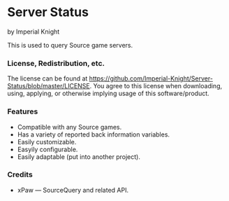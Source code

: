 # Server Status
by Imperial Knight


This is used to query Source game servers.


### License, Redistribution, etc.

The license can be found at https://github.com/Imperial-Knight/Server-Status/blob/master/LICENSE. You agree to this license when downloading, using, applying, or otherwise implying usage of this software/product.


### Features

* Compatible with any Source games.
* Has a variety of reported back information variables.
* Easily customizable.
* Easyily configurable.
* Easily adaptable (put into another project).

### Credits

* xPaw — SourceQuery and related API.
